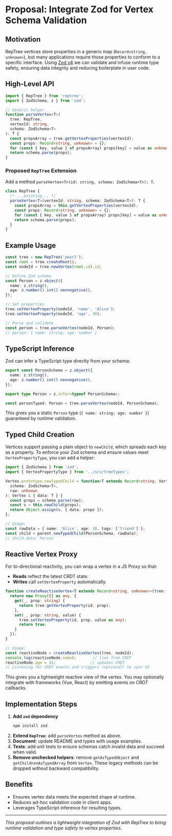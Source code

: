 # Proposal: Integrate Zod for Vertex Schema Validation

## Motivation

RepTree vertices store properties in a generic map (`Record<string, unknown>`), but many applications require those properties to conform to a specific interface. Using [Zod v4](https://zod.dev/v4) we can validate and infuse runtime type safety, ensuring data integrity and reducing boilerplate in user code.

## High-Level API

```ts
import { RepTree } from 'reptree';
import { ZodSchema, z } from 'zod';

// Generic helper
function parseVertex<T>(
  tree: RepTree,
  vertexId: string,
  schema: ZodSchema<T>
): T {
  const propsArray = tree.getVertexProperties(vertexId);
  const props: Record<string, unknown> = {};
  for (const { key, value } of propsArray) props[key] = value as unknown;
  return schema.parse(props);
}
```

### Proposed `RepTree` Extension

Add a method `parseVertex<T>(id: string, schema: ZodSchema<T>): T`.

```ts
class RepTree {
  /* ...existing... */
  parseVertex<T>(vertexId: string, schema: ZodSchema<T>): T {
    const propsArray = this.getVertexProperties(vertexId);
    const props: Record<string, unknown> = {};
    for (const { key, value } of propsArray) props[key] = value as unknown;
    return schema.parse(props);
  }
}
```

## Example Usage

```ts
const tree = new RepTree('peer1');
const root = tree.createRoot();
const nodeId = tree.newVertex(root.id).id;

// Define Zod schema
const Person = z.object({
  name: z.string(),
  age: z.number().int().nonnegative(),
});

// Set properties
tree.setVertexProperty(nodeId, 'name', 'Alice');
tree.setVertexProperty(nodeId, 'age', 30);

// Parse and validate
const person = tree.parseVertex(nodeId, Person);
// person: { name: string; age: number }
```

## TypeScript Inference

Zod can infer a TypeScript type directly from your schema:

```ts
export const PersonSchema = z.object({
  name: z.string(),
  age: z.number().int().nonnegative(),
});

export type Person = z.infer<typeof PersonSchema>;

const personTyped: Person = tree.parseVertex(nodeId, PersonSchema);
```

This gives you a static `Person` type (`{ name: string; age: number }`) guaranteed by runtime validation.

## Typed Child Creation

Vertices support passing a plain object to `newChild`, which spreads each key as a property. To enforce your Zod schema and ensure values meet `VertexPropertyType`, you can add a helper:

```ts
import { ZodSchema } from 'zod';
import { VertexPropertyType } from '../src/treeTypes';

Vertex.prototype.newTypedChild = function<T extends Record<string, VertexPropertyType>>(
  schema: ZodSchema<T>,
  raw: unknown
): Vertex & { data: T } {
  const props = schema.parse(raw);
  const v = this.newChild(props);
  return Object.assign(v, { data: props });
};

// Usage:
const rawData = { name: 'Alice', age: 30, tags: ['friend'] };
const child = parent.newTypedChild(PersonSchema, rawData);
// child.data: Person
```

## Reactive Vertex Proxy

For bi-directional reactivity, you can wrap a vertex in a JS Proxy so that:
- **Reads** reflect the latest CRDT state.
- **Writes** call `setVertexProperty` automatically.

```ts
function createReactiveVertex<T extends Record<string, unknown>>(tree: RepTree, id: string): T {
  return new Proxy({} as any, {
    get(_, prop: string) {
      return tree.getVertexProperty(id, prop);
    },
    set(_, prop: string, value) {
      tree.setVertexProperty(id, prop, value as any);
      return true;
    }
  });
}

// Usage:
const reactiveNode = createReactiveVertex(tree, nodeId);
console.log(reactiveNode.name);       // live from CRDT
reactiveNode.age = 31;               // updates CRDT
// Listening for CRDT events and triggers (optional) to sync UI
```

This gives you a lightweight reactive view of the vertex. You may optionally integrate with frameworks (Vue, React) by emitting events on CRDT callbacks.

## Implementation Steps

1. **Add `zod` dependency**  
   ```bash
   npm install zod
   ```
2. **Extend `RepTree`**: add `parseVertex` method as above.
3. **Document**: update README and types with usage examples.
4. **Tests**: add unit tests to ensure schemas catch invalid data and succeed when valid.
5. **Remove unchecked helpers**: remove `getAsTypedObject` and `getChildrenAsTypedArray` from `Vertex`. These legacy methods can be dropped without backward compatibility.

## Benefits

- Ensures vertex data meets the expected shape at runtime.
- Reduces ad-hoc validation code in client apps.
- Leverages TypeScript inference for resulting types.

---
*This proposal outlines a lightweight integration of Zod with RepTree to bring runtime validation and type safety to vertex properties.*
